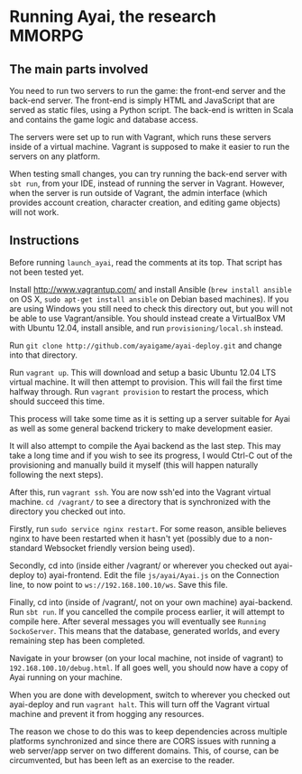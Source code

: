 # Running Ayai, the research MMORPG

## The main parts involved

You need to run two servers to run the game: the front-end server and the back-end server. The front-end is simply HTML and JavaScript that are served as static files, using a Python script. The back-end is written in Scala and contains the game logic and database access.

The servers were set up to run with Vagrant, which runs these servers inside of a virtual machine. Vagrant is supposed to make it easier to run the servers on any platform.

When testing small changes, you can try running the back-end server with `sbt run`, from your IDE, instead of running the server in Vagrant. However, when the server is run outside of Vagrant, the admin interface (which provides account creation, character creation, and editing game objects) will not work.

## Instructions

Before running `launch_ayai`, read the comments at its top. That script has not been tested yet.

Install http://www.vagrantup.com/ and install Ansible (`brew install ansible` on OS X, `sudo apt-get install ansible` on Debian based machines). If you are using Windows you still need to check this directory out, but you will not be able to use Vagrant/ansible. You should instead create a VirtualBox VM with Ubuntu 12.04, install ansible, and run `provisioning/local.sh` instead.

Run `git clone http://github.com/ayaigame/ayai-deploy.git` and change into that directory.

Run `vagrant up`. This will download and setup a basic Ubuntu 12.04 LTS virtual machine. It will then attempt to provision. This will fail the first time halfway through. Run `vagrant provision` to restart the process, which should succeed this time.

This process will take some time as it is setting up a server suitable for Ayai as well as some general backend trickery to make development easier.

It will also attempt to compile the Ayai backend as the last step. This may take a long time and if you wish to see its progress, I would Ctrl-C out of the provisioning and manually build it myself (this will happen naturally following the next steps).

After this, run `vagrant ssh`. You are now ssh'ed into the Vagrant virtual machine. `cd /vagrant/` to see a directory that is synchronized with the directory you checked out into.

Firstly, run `sudo service nginx restart`. For some reason, ansible believes nginx to have been restarted when it hasn't yet (possibly due to a non-standard Websocket friendly version being used).

Secondly, cd into (inside either /vagrant/ or wherever you checked out ayai-deploy to) ayai-frontend. Edit the file `js/ayai/Ayai.js` on the Connection line, to now point to `ws://192.168.100.10/ws`. Save this file.

Finally, cd into (inside of /vagrant/, not on your own machine) ayai-backend. Run `sbt run`. If you cancelled the compile process earlier, it will attempt to compile here. After several messages you will eventually see `Running SockoServer`. This means that the database, generated worlds, and every remaining step has been completed.

Navigate in your browser (on your local machine, not inside of vagrant) to `192.168.100.10/debug.html`. If all goes well, you should now have a copy of Ayai running on your machine.

When you are done with development, switch to wherever you checked out ayai-deploy and run `vagrant halt`. This will turn off the Vagrant virtual machine and prevent it from hogging any resources.

The reason we chose to do this was to keep dependencies across multiple platforms synchronized and since there are CORS issues with running a web server/app server on two different domains. This, of course, can be circumvented, but has been left as an exercise to the reader.
